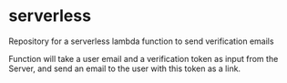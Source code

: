 # serverless
Repository for a serverless lambda function to send verification emails

Function will take a user email and a verification token as input from the Server, and send an email to the user with this token as a link.
